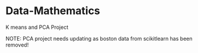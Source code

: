 # Data-Mathematics
K means and PCA Project

NOTE: PCA project needs updating as boston data from scikitlearn has been removed!
